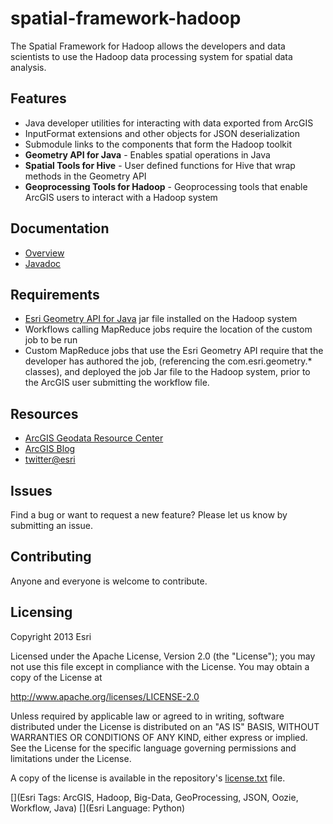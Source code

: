 # spatial-framework-hadoop

The Spatial Framework for Hadoop allows the developers and data scientists to use the Hadoop data processing system for spatial data analysis.


## Features

* Java developer utilities for interacting with data exported from ArcGIS
 * InputFormat extensions and other objects for JSON deserialization
* Submodule links to the components that form the Hadoop toolkit
 * **Geometry API for Java** - Enables spatial operations in Java
 * **Spatial Tools for Hive** - User defined functions for Hive that wrap methods in the Geometry API
 * **Geoprocessing Tools for Hadoop** - Geoprocessing tools that enable ArcGIS users to interact with a Hadoop system

## Documentation

 * [Overview](https://github.com/Esri/spatial-framework-hadoop/wiki/Hadoop-Utilities)
 * [Javadoc](http://esri.github.com/spatial-framework-hadoop/javadoc/)

## Requirements

* [Esri Geometry API for Java](https://github.com/Esri/geometry-api-java) jar file installed on the Hadoop system
* Workflows calling MapReduce jobs require the location of the custom job to be run
* Custom MapReduce jobs that use the Esri Geometry API require that the developer has authored the job, (referencing the com.esri.geometry.\* classes), and deployed the job Jar file to the Hadoop system, prior to the ArcGIS user submitting the workflow file. 

## Resources

* [ArcGIS Geodata Resource Center]( http://resources.arcgis.com/en/communities/geodata/)
* [ArcGIS Blog](http://blogs.esri.com/esri/arcgis/)
* [twitter@esri](http://twitter.com/esri)

## Issues

Find a bug or want to request a new feature?  Please let us know by submitting an issue.

## Contributing

Anyone and everyone is welcome to contribute. 

## Licensing
Copyright 2013 Esri

Licensed under the Apache License, Version 2.0 (the "License");
you may not use this file except in compliance with the License.
You may obtain a copy of the License at

   http://www.apache.org/licenses/LICENSE-2.0

Unless required by applicable law or agreed to in writing, software
distributed under the License is distributed on an "AS IS" BASIS,
WITHOUT WARRANTIES OR CONDITIONS OF ANY KIND, either express or implied.
See the License for the specific language governing permissions and
limitations under the License.

A copy of the license is available in the repository's [license.txt]( https://raw.github.com/Esri/spatial-framework-hadoop/master/license.txt) file.

[](Esri Tags: ArcGIS, Hadoop, Big-Data, GeoProcessing, JSON, Oozie, Workflow, Java)
[](Esri Language: Python)

